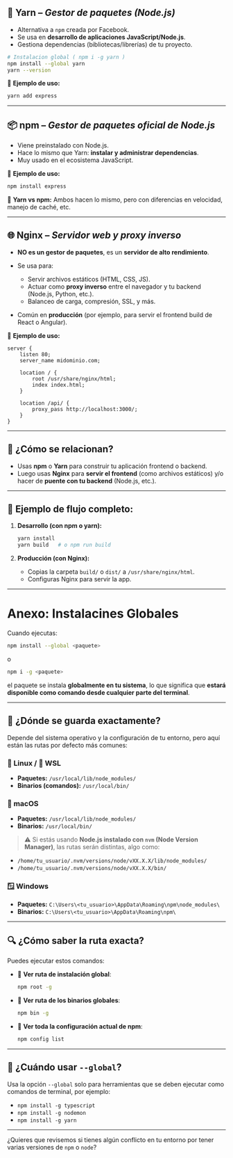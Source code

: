 ## 🧶 **Yarn** – *Gestor de paquetes (Node.js)*

* Alternativa a `npm` creada por Facebook.
* Se usa en **desarrollo de aplicaciones JavaScript/Node.js**.
* Gestiona dependencias (bibliotecas/librerías) de tu proyecto.

```bash
# Instalacion global ( npm i -g yarn )
npm install --global yarn
yarn --version
```
🔧 **Ejemplo de uso:**

```bash
yarn add express
```

---

## 📦 **npm** – *Gestor de paquetes oficial de Node.js*

* Viene preinstalado con Node.js.
* Hace lo mismo que Yarn: **instalar y administrar dependencias**.
* Muy usado en el ecosistema JavaScript.

🔧 **Ejemplo de uso:**

```bash
npm install express
```

📌 **Yarn vs npm:** Ambos hacen lo mismo, pero con diferencias en velocidad, manejo de caché, etc.

---

## 🌐 **Nginx** – *Servidor web y proxy inverso*

* **NO es un gestor de paquetes**, es un **servidor de alto rendimiento**.
* Se usa para:

  * Servir archivos estáticos (HTML, CSS, JS).
  * Actuar como **proxy inverso** entre el navegador y tu backend (Node.js, Python, etc.).
  * Balanceo de carga, compresión, SSL, y más.
* Común en **producción** (por ejemplo, para servir el frontend build de React o Angular).

🔧 **Ejemplo de uso:**

```nginx
server {
    listen 80;
    server_name midominio.com;
    
    location / {
        root /usr/share/nginx/html;
        index index.html;
    }

    location /api/ {
        proxy_pass http://localhost:3000/;
    }
}
```

---

## 🧠 ¿Cómo se relacionan?

* Usas **npm** o **Yarn** para construir tu aplicación frontend o backend.
* Luego usas **Nginx** para **servir el frontend** (como archivos estáticos) y/o hacer de **puente con tu backend** (Node.js, etc.).

---

## 🧪 Ejemplo de flujo completo:

1. **Desarrollo (con npm o yarn):**

   ```bash
   yarn install
   yarn build   # o npm run build
   ```

2. **Producción (con Nginx):**

   * Copias la carpeta `build/` o `dist/` a `/usr/share/nginx/html`.
   * Configuras Nginx para servir la app.

---

# Anexo: Instalacines Globales
Cuando ejecutas:

```bash
npm install --global <paquete>
```

o

```bash
npm i -g <paquete>
```

el paquete se instala **globalmente en tu sistema**, lo que significa que **estará disponible como comando desde cualquier parte del terminal**.

---

## 📍 ¿Dónde se guarda exactamente?

Depende del sistema operativo y la configuración de tu entorno, pero aquí están las rutas por defecto más comunes:

### 🐧 Linux / 🐧 WSL

* **Paquetes:**
  `/usr/local/lib/node_modules/`
* **Binarios (comandos):**
  `/usr/local/bin/`

### 🍏 macOS

* **Paquetes:**
  `/usr/local/lib/node_modules/`
* **Binarios:**
  `/usr/local/bin/`

> ⚠️ Si estás usando **Node.js instalado con `nvm` (Node Version Manager)**, las rutas serán distintas, algo como:

* `/home/tu_usuario/.nvm/versions/node/vXX.X.X/lib/node_modules/`
* `/home/tu_usuario/.nvm/versions/node/vXX.X.X/bin/`

### 🪟 Windows

* **Paquetes:**
  `C:\Users\<tu_usuario>\AppData\Roaming\npm\node_modules\`
* **Binarios:**
  `C:\Users\<tu_usuario>\AppData\Roaming\npm\`

---

## 🔍 ¿Cómo saber la ruta exacta?

Puedes ejecutar estos comandos:

* 📁 **Ver ruta de instalación global**:

  ```bash
  npm root -g
  ```

* 🔧 **Ver ruta de los binarios globales**:

  ```bash
  npm bin -g
  ```

* 🔎 **Ver toda la configuración actual de npm**:

  ```bash
  npm config list
  ```

---

## 📌 ¿Cuándo usar `--global`?

Usa la opción `--global` solo para herramientas que se deben ejecutar como comandos de terminal, por ejemplo:

* `npm install -g typescript`
* `npm install -g nodemon`
* `npm install -g yarn`

---

¿Quieres que revisemos si tienes algún conflicto en tu entorno por tener varias versiones de `npm` o `node`?
